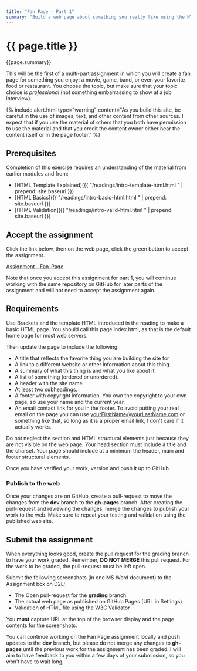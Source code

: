 ```yaml
---
title: "Fan Page - Part 1"
summary: "Build a web page about something you really like using the HTML elements we have learned."
---
```


# {{ page.title }}
{{page.summary}}


This will be the first of a multi-part assignment in which you will create a fan page for something you enjoy: a movie, game, band, or even your favorite food or restaurant.  You choose the topic, but make sure that your topic choice is *professional* (not something embarrassing to show at a job interview).

{% include alert.html type="warning"
  content="As you build this site, be careful in the use of images, text, and other content from other sources. I expect that if you use the material of others that you both have permission to use the material and that you credit the content owner either near the content itself or in the page footer."
%}


## Prerequisites
Completion of this exercise requires an understanding of the material from earlier modules and from:

- [HTML Template Explained]({{ "/readings/intro-template-html.html " | prepend: site.baseurl }})
- [HTML Basics]({{ "/readings/intro-basic-html.html " | prepend: site.baseurl }})
- [HTML Validation]({{ "/readings/intro-valid-html.html " | prepend: site.baseurl }})

## Accept the assignment
Click the link below, then on the web page, click the green button to accept the assignment.

[Assignment - Fan-Page]( https://classroom.github.com/a/UuuqkKTQ )

Note that once you accept this assignment for part 1, you will continue working with the same repository on GitHub for later parts of the assignment and will not need to accept the assignment again.

## Requirements
Use Brackets and the template HTML introduced in the reading to make a basic HTML page. You should call this page index.html, as that is the default home page for most web servers.

Then update the page to include the following:

- A title that reflects the favorite thing you are building the site for
- A link to a different website or other information about this thing.
- A summary of what this thing is and what you like about it.
- A list of something (ordered or unordered).
- A header with the site name
- At least two subheadings.
- A footer with copyright information.  You own the copyright to your own page, so use your name and the current year.
- An email contact link for you in the footer.  To avoid putting your real email on the page you can use yourFirstName@yourLastName.com or something like that, so long as it is a proper email link, I don't care if it actually works.

Do not neglect the <head> section and HTML structural elements just because they are not visible on the web page. Your head section must include a title and the charset.  Your page should include at a minimum the header, main and footer structural elements.

Once you have verified your work, version and push it up to GitHub.  

### Publish to the web
Once your changes are on GitHub, create a pull-request to move the changes from the __dev__ branch to the __gh-pages__ branch. After creating the pull-request and reviewing the changes, merge the changes to publish your work to the web.  Make sure to repeat your testing and validation using the published web site.


## Submit the assignment
When everything looks good, create the pull request for the grading branch to have your work graded. Remember, __DO NOT MERGE__ this pull request. For the work to be graded, the pull-request must be left open.  

Submit the following screenshots (in one MS Word document) to the Assignment box on D2L:

- The Open pull-request for the __grading__ branch
- The actual web page as published on GitHub Pages (URL in Settings)
- Validation of HTML file using the W3C Validator

You __must__ capture URL at the top of the browser display and the page contents for the screenshots.

You can continue working on the Fan Page assignment locally and push updates to the __dev__ branch, but please do not merge any changes to __gh-pages__ until the previous work for the assignment has been graded. I will aim to have feedback to you within a few days of your submission, so you won't have to wait long.
